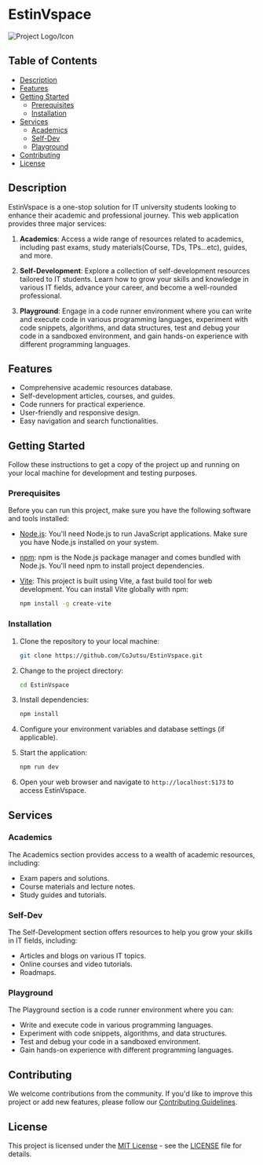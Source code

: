 # EstinVspace

![Project Logo/Icon]("./src/assets/images/logo.svg") <!-- Add the logo -->

## Table of Contents

- [Description](#description)
- [Features](#features)
- [Getting Started](#getting-started)
  - [Prerequisites](#prerequisites)
  - [Installation](#installation)
- [Services](#services)
  - [Academics](#academics)
  - [Self-Dev](#self-dev)
  - [Playground](#playground)
- [Contributing](#contributing)
- [License](#license)

## Description

EstinVspace is a one-stop solution for IT university students looking to enhance their academic and professional journey. This web application provides three major services:

1. **Academics**: Access a wide range of resources related to academics, including past exams, study materials(Course, TDs, TPs...etc), guides, and more.

2. **Self-Development**: Explore a collection of self-development resources tailored to IT students. Learn how to grow your skills and knowledge in various IT fields, advance your career, and become a well-rounded professional.

3. **Playground**: Engage in a code runner environment where you can write and execute code in various programming languages, experiment with code snippets, algorithms, and data structures, test and debug your code in a sandboxed environment, and gain hands-on experience with different programming languages.

## Features

- Comprehensive academic resources database.
- Self-development articles, courses, and guides.
- Code runners for practical experience.
- User-friendly and responsive design.
- Easy navigation and search functionalities.

## Getting Started

Follow these instructions to get a copy of the project up and running on your local machine for development and testing purposes.

### Prerequisites

Before you can run this project, make sure you have the following software and tools installed:

- [Node.js](https://nodejs.org/): You'll need Node.js to run JavaScript applications. Make sure you have Node.js installed on your system.

- [npm](https://www.npmjs.com/): npm is the Node.js package manager and comes bundled with Node.js. You'll need npm to install project dependencies.

- [Vite](https://vitejs.dev/): This project is built using Vite, a fast build tool for web development. You can install Vite globally with npm:

  ```bash
  npm install -g create-vite
  ```

### Installation

1. Clone the repository to your local machine:

   ```bash
   git clone https://github.com/CoJutsu/EstinVspace.git
   ```

2. Change to the project directory:

   ```bash
   cd EstinVspace
   ```

3. Install dependencies:

   ```bash
   npm install
   ```

4. Configure your environment variables and database settings (if applicable).

5. Start the application:

   ```bash
   npm run dev
   ```

6. Open your web browser and navigate to `http://localhost:5173` to access EstinVspace.

## Services

### Academics

The Academics section provides access to a wealth of academic resources, including:

- Exam papers and solutions.
- Course materials and lecture notes.
- Study guides and tutorials.

### Self-Dev

The Self-Development section offers resources to help you grow your skills in IT fields, including:

- Articles and blogs on various IT topics.
- Online courses and video tutorials.
- Roadmaps.

### Playground

The Playground section is a code runner environment where you can:

- Write and execute code in various programming languages.
- Experiment with code snippets, algorithms, and data structures.
- Test and debug your code in a sandboxed environment.
- Gain hands-on experience with different programming languages.

## Contributing

We welcome contributions from the community. If you'd like to improve this project or add new features, please follow our [Contributing Guidelines](CONTRIBUTING.md).

## License

This project is licensed under the [MIT License](LICENSE) - see the [LICENSE](LICENSE) file for details.
